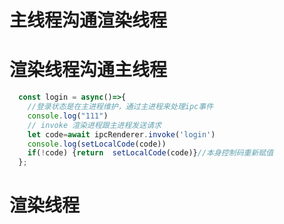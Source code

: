 # 主线程沟通渲染线程

# 渲染线程沟通主线程

```js
  const login = async()=>{
    //登录状态是在主进程维护，通过主进程来处理ipc事件
    console.log("111")
    // invoke 渲染进程跟主进程发送请求  
    let code=await ipcRenderer.invoke('login')
    console.log(setLocalCode(code))
    if(!code) {return  setLocalCode(code)}//本身控制码重新赋值
  };
  ```

# 渲染线程